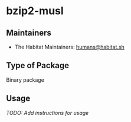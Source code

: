 # bzip2-musl

## Maintainers

* The Habitat Maintainers: <humans@habitat.sh>

## Type of Package

Binary package

## Usage

*TODO: Add instructions for usage*
